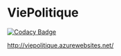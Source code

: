 ViePolitique
============

[![Codacy Badge](https://api.codacy.com/project/badge/Grade/7c45c1852fe14343b9c24d1e27c01c98)](https://www.codacy.com/app/Filimindji/ViePolitique?utm_source=github.com&utm_medium=referral&utm_content=ViePolitique/ViePolitique&utm_campaign=badger)


http://viepolitique.azurewebsites.net/
